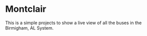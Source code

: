 # Montclair

This is a simple projects to show a live view of all the buses in the Birmigham, AL System.

